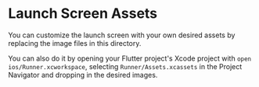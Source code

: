 # Launch Screen Assets

You can customize the launch screen with your own desired assets by replacing the image files in
this directory.

You can also do it by opening your Flutter project's Xcode project
with `open ios/Runner.xcworkspace`, selecting `Runner/Assets.xcassets` in the Project Navigator and
dropping in the desired images.
